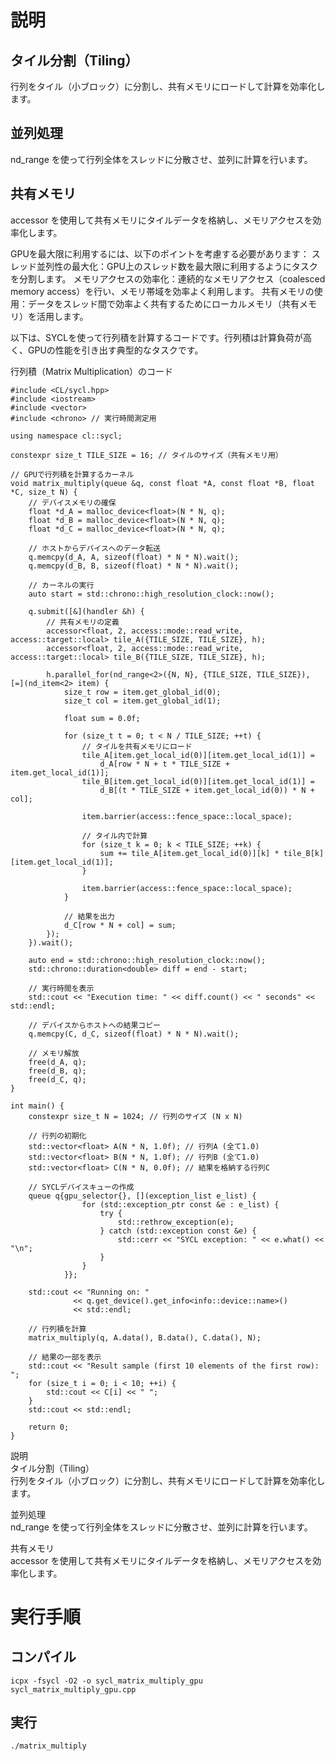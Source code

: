 # 説明
## タイル分割（Tiling）  
行列をタイル（小ブロック）に分割し、共有メモリにロードして計算を効率化します。  

## 並列処理
nd_range を使って行列全体をスレッドに分散させ、並列に計算を行います。 

## 共有メモリ  
accessor を使用して共有メモリにタイルデータを格納し、メモリアクセスを効率化します。   

GPUを最大限に利用するには、以下のポイントを考慮する必要があります： 
スレッド並列性の最大化：GPU上のスレッド数を最大限に利用するようにタスクを分割します。 
メモリアクセスの効率化：連続的なメモリアクセス（coalesced memory access）を行い、メモリ帯域を効率よく利用します。 
共有メモリの使用：データをスレッド間で効率よく共有するためにローカルメモリ（共有メモリ）を活用します。  


以下は、SYCLを使って行列積を計算するコードです。行列積は計算負荷が高く、GPUの性能を引き出す典型的なタスクです。   

行列積（Matrix Multiplication）のコード   
```
#include <CL/sycl.hpp>
#include <iostream>
#include <vector>
#include <chrono> // 実行時間測定用

using namespace cl::sycl;

constexpr size_t TILE_SIZE = 16; // タイルのサイズ（共有メモリ用）

// GPUで行列積を計算するカーネル
void matrix_multiply(queue &q, const float *A, const float *B, float *C, size_t N) {
    // デバイスメモリの確保
    float *d_A = malloc_device<float>(N * N, q);
    float *d_B = malloc_device<float>(N * N, q);
    float *d_C = malloc_device<float>(N * N, q);

    // ホストからデバイスへのデータ転送
    q.memcpy(d_A, A, sizeof(float) * N * N).wait();
    q.memcpy(d_B, B, sizeof(float) * N * N).wait();

    // カーネルの実行
    auto start = std::chrono::high_resolution_clock::now();

    q.submit([&](handler &h) {
        // 共有メモリの定義
        accessor<float, 2, access::mode::read_write, access::target::local> tile_A({TILE_SIZE, TILE_SIZE}, h);
        accessor<float, 2, access::mode::read_write, access::target::local> tile_B({TILE_SIZE, TILE_SIZE}, h);

        h.parallel_for(nd_range<2>({N, N}, {TILE_SIZE, TILE_SIZE}), [=](nd_item<2> item) {
            size_t row = item.get_global_id(0);
            size_t col = item.get_global_id(1);

            float sum = 0.0f;

            for (size_t t = 0; t < N / TILE_SIZE; ++t) {
                // タイルを共有メモリにロード
                tile_A[item.get_local_id(0)][item.get_local_id(1)] =
                    d_A[row * N + t * TILE_SIZE + item.get_local_id(1)];
                tile_B[item.get_local_id(0)][item.get_local_id(1)] =
                    d_B[(t * TILE_SIZE + item.get_local_id(0)) * N + col];

                item.barrier(access::fence_space::local_space);

                // タイル内で計算
                for (size_t k = 0; k < TILE_SIZE; ++k) {
                    sum += tile_A[item.get_local_id(0)][k] * tile_B[k][item.get_local_id(1)];
                }

                item.barrier(access::fence_space::local_space);
            }

            // 結果を出力
            d_C[row * N + col] = sum;
        });
    }).wait();

    auto end = std::chrono::high_resolution_clock::now();
    std::chrono::duration<double> diff = end - start;

    // 実行時間を表示
    std::cout << "Execution time: " << diff.count() << " seconds" << std::endl;

    // デバイスからホストへの結果コピー
    q.memcpy(C, d_C, sizeof(float) * N * N).wait();

    // メモリ解放
    free(d_A, q);
    free(d_B, q);
    free(d_C, q);
}

int main() {
    constexpr size_t N = 1024; // 行列のサイズ (N x N)

    // 行列の初期化
    std::vector<float> A(N * N, 1.0f); // 行列A (全て1.0)
    std::vector<float> B(N * N, 1.0f); // 行列B (全て1.0)
    std::vector<float> C(N * N, 0.0f); // 結果を格納する行列C

    // SYCLデバイスキューの作成
    queue q{gpu_selector{}, [](exception_list e_list) {
                for (std::exception_ptr const &e : e_list) {
                    try {
                        std::rethrow_exception(e);
                    } catch (std::exception const &e) {
                        std::cerr << "SYCL exception: " << e.what() << "\n";
                    }
                }
            }};

    std::cout << "Running on: " 
              << q.get_device().get_info<info::device::name>() 
              << std::endl;

    // 行列積を計算
    matrix_multiply(q, A.data(), B.data(), C.data(), N);

    // 結果の一部を表示
    std::cout << "Result sample (first 10 elements of the first row): ";
    for (size_t i = 0; i < 10; ++i) {
        std::cout << C[i] << " ";
    }
    std::cout << std::endl;

    return 0;
}
```

説明  
タイル分割（Tiling）  
行列をタイル（小ブロック）に分割し、共有メモリにロードして計算を効率化します。  

並列処理  
nd_range を使って行列全体をスレッドに分散させ、並列に計算を行います。 

共有メモリ  
accessor を使用して共有メモリにタイルデータを格納し、メモリアクセスを効率化します。 
  
# 実行手順
## コンパイル
```
icpx -fsycl -O2 -o sycl_matrix_multiply_gpu sycl_matrix_multiply_gpu.cpp
```

## 実行
``` ./matrix_multiply ```
